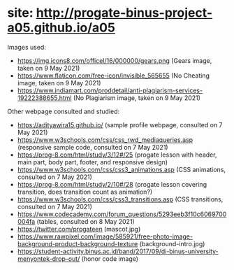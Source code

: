 # site: http://progate-binus-project-a05.github.io/a05

Images used:

- https://img.icons8.com/officel/16/000000/gears.png (Gears image, taken on 9 May 2021)
- https://www.flaticon.com/free-icon/invisible_565655 (No Cheating image, taken on 9 May 2021)
- https://www.indiamart.com/proddetail/anti-plagiarism-services-19222388655.html (No Plagiarism image, taken on 9 May 2021)

Other webpage consulted and studied:
- https://adityawira15.github.io/ (sample profile webpage, consulted on 7 May 2021)
- https://www.w3schools.com/css/css_rwd_mediaqueries.asp (responsive sample code, consulted on 7 May 2021)
- https://prog-8.com/html/study/3/12#/25 (progate lesson with header, main part, body part, footer, and responsive design)
- https://www.w3schools.com/css/css3_animations.asp (CSS animations, consulted on 7 May 2021)
- https://prog-8.com/html/study/2/10#/28 (progate lesson covering transition, does transition count as animation?)
- https://www.w3schools.com/css/css3_transitions.asp (CSS transitions, consulted on 7 May 2021)
- https://www.codecademy.com/forum_questions/5293eeb3f10c6069700004fa (tables, consulted on 8 May 2021)
- https://twitter.com/progateen (mascot.jpg)
- https://www.rawpixel.com/image/585921/free-photo-image-background-product-background-texture (background-intro.jpg)
- https://student-activity.binus.ac.id/band/2017/09/di-binus-university-menyontek-drop-out/ (honor code image)

